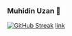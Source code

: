### Muhidin Uzan 👋

[![GitHub Streak](https://github-readme-streak-stats.herokuapp.com?user=muhiddinuzan&theme=vue-dark&border_radius=4.7&locale=tr&date_format=j%2Fn%5B%2FY%5D&background=000000&stroke=DDDDDD&border=DDDDDD&ring=DDDDDD&fire=DDDDDD)](https://git.io/streak-stats)
[link](http://google.fr)

